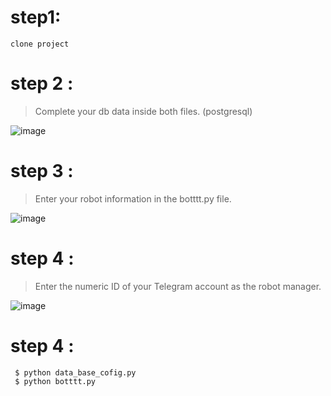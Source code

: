 # step1:
    clone project
    
# step 2 :
>Complete your db data inside both files.
(postgresql)

![image](https://user-images.githubusercontent.com/46236489/157775329-cf941798-1561-4b67-9743-913e47d5bd2c.png)

# step 3 :
>Enter your robot information in the botttt.py file.

![image](https://user-images.githubusercontent.com/46236489/157775693-7e74bbc4-a364-455c-845c-ba31abe014e1.png)

# step 4 :
>Enter the numeric ID of your Telegram account as the robot manager. 

![image](https://user-images.githubusercontent.com/46236489/157775725-dbe5e692-45be-4cae-a5e8-b1e8a3b5f111.png)

# step 4 :
```
 $ python data_base_cofig.py 
 $ python botttt.py
 ```
